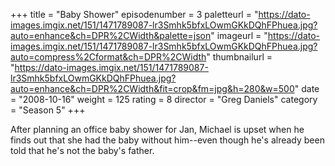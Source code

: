 +++
title = "Baby Shower"
episodenumber = 3
paletteurl = "https://dato-images.imgix.net/151/1471789087-lr3Smhk5bfxLOwmGKkDQhFPhuea.jpg?auto=enhance&ch=DPR%2CWidth&palette=json"
imageurl = "https://dato-images.imgix.net/151/1471789087-lr3Smhk5bfxLOwmGKkDQhFPhuea.jpg?auto=compress%2Cformat&ch=DPR%2CWidth"
thumbnailurl = "https://dato-images.imgix.net/151/1471789087-lr3Smhk5bfxLOwmGKkDQhFPhuea.jpg?auto=enhance&ch=DPR%2CWidth&fit=crop&fm=jpg&h=280&w=500"
date = "2008-10-16"
weight = 125
rating = 8
director = "Greg Daniels"
category = "Season 5"
+++

After planning an office baby shower for Jan, Michael is upset when he finds out that she had the baby without him--even though he's already been told that he's not the baby's father.